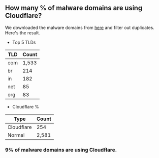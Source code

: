 ## How many % of malware domains are using Cloudflare?


We downloaded the malware domains from [here](https://urlhaus.abuse.ch) and filter out duplicates.
Here's the result.


[//]: # (start replacement)


- Top 5 TLDs

| TLD | Count |
| --- | --- |
| com | 1,533 |
| br | 214 |
| in | 182 |
| net | 85 |
| org | 83 |


- Cloudflare %

| Type | Count |
| --- | --- |
| Cloudflare | 254 |
| Normal | 2,581 |


### 9% of malware domains are using Cloudflare.